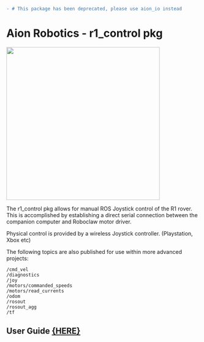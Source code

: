 ```diff
- # This package has been deprecated, please use aion_io instead
```
# Aion Robotics - r1_control pkg

<img src="https://cdn.shopify.com/s/files/1/1759/4103/products/Aion-Robotics-R1-Gravel-Anamorphic-Flare-Front-25_1024x1024@2x.jpg?v=1516468791" width="400">

The r1_control pkg allows for manual ROS Joystick control of the R1 rover. This is accomplished by establishing a direct serial connection between the companion computer and Roboclaw motor driver.

Physical control is provided by a wireless Joystick controller. (Playstation, Xbox etc)

The following topics are also published for use within more advanced projects:
```
/cmd_vel
/diagnostics
/joy
/motors/commanded_speeds
/motors/read_currents
/odom
/rosout
/rosout_agg
/tf
```


## User Guide [{HERE}](http://docs.aionrobotics.com/en/latest/r1-user-guides.html)
